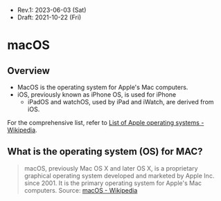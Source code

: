 * Rev.1: 2023-06-03 (Sat)
* Draft: 2021-10-22 (Fri)

# macOS
## Overview
* MacOS is the operating system for Apple's Mac computers.
* iOS, previously known as iPhone OS, is used for iPhone
  * iPadOS and watchOS, used by iPad and iWatch, are derived from iOS.

For the comprehensive list, refer to [List of Apple operating systems - Wikipedia](https://en.wikipedia.org/wiki/List_of_Apple_operating_systems).

## What is the operating system (OS) for MAC?
> macOS, previously Mac OS X and later OS X, is a proprietary graphical operating system developed and marketed by Apple Inc. since 2001. 
> It is the primary operating system for Apple's Mac computers.
> Source: [macOS - Wikipedia](https://en.wikipedia.org/wiki/MacOS)

